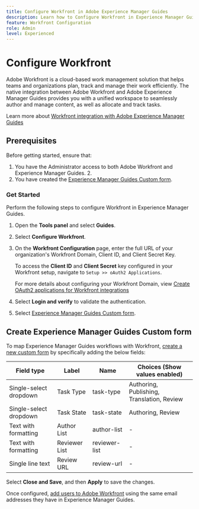 ```yaml
---
title: Configure Workfront in Adobe Experience Manager Guides 
description: Learn how to Configure Workfront in Experience Manager Guides
feature: Workfront Configuration
role: Admin
level: Experienced
---
```

# Configure Workfront

Adobe Workfront is a cloud-based work management solution that helps teams and organizations plan, track and manage their work efficiently. The native integration between Adobe Workfront and Adobe Experience Manager Guides provides you with a unified workspace to seamlessly author and manage content, as well as allocate and track tasks. 

Learn more about [Workfront integration with Adobe Experience Manager Guides](../user-guide/workfront-integration.md)

## Prerequisites 

Before getting started, ensure that: 

1. You have the Administrator access to both Adobe Workfront and Experience Manager Guides. 2. 
2. You have created the [Experience Manager Guides Custom form](#create-experience-manager-guides-custom-form). 

### Get Started 

Perform the following steps to configure Workfront in Experience Manager Guides. 

1. Open the **Tools panel** and select **Guides**.  
2. Select **Configure Workfront**. 
3. On the **Workfront Configuration** page, enter the full URL of your organization's Workfront Domain, Client ID, and Client Secret Key.  
   
   To access the **Client ID** and **Client Secret** key configured in your Workfront setup, navigate to `Setup >> oAuth2 Applications`. 

    For more details about configuring your Workfront Domain, view [Create OAuth2 applications for Workfront integrations](https://experienceleague.adobe.com/en/docs/workfront/using/administration-and-setup/configure-integrations/create-oauth-application) 
4. Select **Login and verify** to validate the authentication.  
5. Select [Experience Manager Guides Custom form](#create-experience-manager-guides-custom-form).  

## Create Experience Manager Guides Custom form

To map Experience Manager Guides workflows with Workfront, [create a new custom form](https://experienceleague.adobe.com/en/docs/workfront/using/administration-and-setup/customize/custom-forms/design-a-form/design-a-form) by specifically adding the below fields: 

| Field type | Label| Name | Choices (Show values enabled) |
|------------|------|------|-------------------------------|
|Single-select dropdown | Task Type | task-type | Authoring, Publishing, Translation, Review | 
|Single-select dropdown | Task State | task-state  | Authoring, Review | 
|Text with formatting|Author List   | author-list  |  - | 
|Text with formatting|Reviewer List   | reviewer-list  | -  |
|Single line text| Review URL   | review-url  | - |

Select **Close and Save**, and then **Apply** to save the changes.  

Once configured, [add users to Adobe Workfront](https://experienceleague.adobe.com/en/docs/workfront/using/administration-and-setup/add-users/create-manage-users/add-users) using the same email addresses they have in Experience Manager Guides. 



